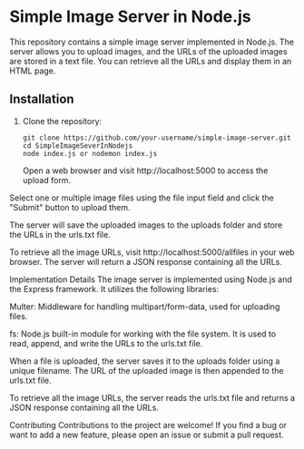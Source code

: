 # Simple Image Server in Node.js



This repository contains a simple image server implemented in Node.js. The server allows you to upload images, and the URLs of the uploaded images are stored in a text file. You can retrieve all the URLs and display them in an HTML page.

## Installation

1. Clone the repository:

   ```shell
   git clone https://github.com/your-username/simple-image-server.git
   cd SimpleImageSeverInNodejs
   node index.js or nodemon index.js
   ```
   Open a web browser and visit http://localhost:5000 to access the upload form.

Select one or multiple image files using the file input field and click the "Submit" button to upload them.

The server will save the uploaded images to the uploads folder and store the URLs in the urls.txt file.

To retrieve all the image URLs, visit http://localhost:5000/allfiles in your web browser. The server will return a JSON response containing all the URLs.

Implementation Details
The image server is implemented using Node.js and the Express framework. It utilizes the following libraries:

Multer: Middleware for handling multipart/form-data, used for uploading files.

fs: Node.js built-in module for working with the file system. It is used to read, append, and write the URLs to the urls.txt file.

When a file is uploaded, the server saves it to the uploads folder using a unique filename. The URL of the uploaded image is then appended to the urls.txt file.

To retrieve all the image URLs, the server reads the urls.txt file and returns a JSON response containing all the URLs.


Contributing
Contributions to the project are welcome! If you find a bug or want to add a new feature, please open an issue or submit a pull request.


